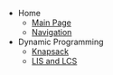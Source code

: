 - Home
    - [Main Page](index.md)
    - [Navigation](navigation.md)
- Dynamic Programming
    - [Knapsack](dp/knapsack.md)
    - [LIS and LCS](dp/lis_lcs.md)
